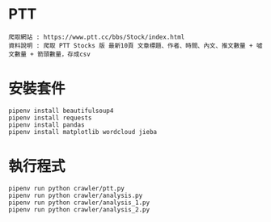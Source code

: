 # PTT
    爬取網站 : https://www.ptt.cc/bbs/Stock/index.html
    資料說明 : 爬取 PTT Stocks 版 最新10頁 文章標題、作者、時間、內文、推文數量 + 噓文數量 + 箭頭數量，存成csv

# 安裝套件
    pipenv install beautifulsoup4
    pipenv install requests
    pipenv install pandas
    pipenv install matplotlib wordcloud jieba

# 執行程式

    pipenv run python crawler/ptt.py
    pipenv run python crawler/analysis.py
    pipenv run python crawler/analysis_1.py    
    pipenv run python crawler/analysis_2.py